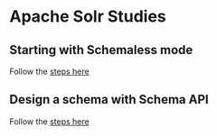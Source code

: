 # Apache Solr Studies

## Starting with Schemaless mode
Follow the [steps here](schemaless_mode.md) 

## Design a schema with Schema API
Follow the [steps here](schema_api.md) 
